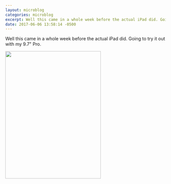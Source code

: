 ```yaml
---
layout: microblog
categories: microblog
excerpt: Well this came in a whole week before the actual iPad did. Going to try it out with my 9.7" Pro.
date: 2017-06-06 13:58:14 -0500
---
```


Well this came in a whole week before the actual iPad did. Going to try it out with my 9.7" Pro. 

<img src="http://craigmcclellan.com/assets/img/Smart-Keyboard.jpg" width="300" height="400">